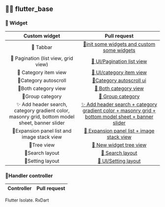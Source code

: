 ## 🧑‍💻 flutter_base
### 🌈 Widget 
| Custom widget | Pull request |
|:--:|:--:|
| 🐼 Tabbar | [🐼init some widgets and custom some widgets](https://github.com/nguyenminhhung2011/flutter_base_clean_architecture/pull/1) |
| 🐼 Pagination (list view, grid view) | [🐼 UI/Pagination list view](https://github.com/nguyenminhhung2011/flutter_base_clean_architecture/pull/2) |
| 🐼 Category item view | [🐼 UI/category item view](https://github.com/nguyenminhhung2011/flutter_base_clean_architecture/pull/3) |
|🐼Category autoscroll |[🐼Category autoscroll ui](https://github.com/nguyenminhhung2011/flutter_base_clean_architecture/pull/4)|
|🐼Both category view |[🐼 Both category view](https://github.com/nguyenminhhung2011/flutter_base_clean_architecture/pull/5)|
|🐼Group category |[🐼 Group category](https://github.com/nguyenminhhung2011/flutter_base_clean_architecture/pull/6)|
|✨ Add header search, category gradient color, masonry grid, bottom model sheet, banner slider |[✨ Add header search + category gradient color + masonry grid + bottom model sheet + banner slider](https://github.com/nguyenminhhung2011/flutter_base_clean_architecture/pull/7)|
|🐼Expansion panel list and image stack view|[🐼 Expansion panel list + image stack view](https://github.com/nguyenminhhung2011/flutter_base_clean_architecture/pull/8)|
|🐼Tree view|[🐼 New widget tree view ](https://github.com/nguyenminhhung2011/flutter_base_clean_architecture/pull/9)|
|🐼Search layout|[🐼 Search layout ](https://github.com/nguyenminhhung2011/flutter_base_clean_architecture/pull/10)|
|🐼Setting layout|[🐼 UI/Setting layout ](https://github.com/nguyenminhhung2011/flutter_base_clean_architecture/pull/11)|


### 🗽Handler controller

| Controller | Pull request|
|:--:|:--:|

Flutter Isolate. RxDart
